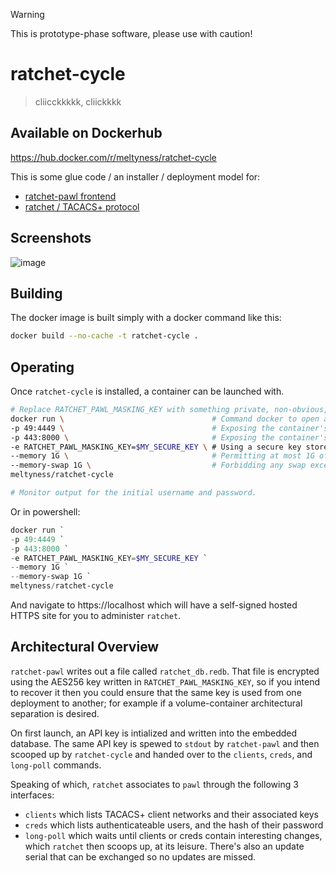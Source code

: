 > [!WARNING]
> This is prototype-phase software, please use with caution!

# ratchet-cycle
> cliicckkkkk, cliickkkk

## Available on Dockerhub
https://hub.docker.com/r/meltyness/ratchet-cycle

This is some glue code / an installer / deployment model for:

- [ratchet-pawl frontend](https://github.com/meltyness/ratchet-pawl)
- [ratchet / TACACS+ protocol](https://github.com/meltyness/ratchet)

## Screenshots
![image](https://github.com/user-attachments/assets/68ec4789-749c-4f8e-8e71-4ed594d602c7)

## Building 
The docker image is built simply with a docker command like this:
``` bash
docker build --no-cache -t ratchet-cycle .
```

## Operating
Once `ratchet-cycle` is installed, a container can be launched with.
``` bash
# Replace RATCHET_PAWL_MASKING_KEY with something private, non-obvious, and permanent.
docker run \                                 # Command docker to open a new container
-p 49:4449 \                                 # Exposing the container's port 4449 as port 49 on the host
-p 443:8000 \                                # Exposing the container's port 8000 as port 443 on the host
-e RATCHET_PAWL_MASKING_KEY=$MY_SECURE_KEY \ # Using a secure key stored in a shell variable, which will be placed into the container environment every start.
--memory 1G \                                # Permitting at most 1G of RAM
--memory-swap 1G \                           # Forbidding any swap exceeding this memory constraint. https://docs.docker.com/engine/containers/resource_constraints/#--memory-swap-details
meltyness/ratchet-cycle

# Monitor output for the initial username and password.
```
Or in powershell:
``` powershell
docker run `
-p 49:4449 `
-p 443:8000 `
-e RATCHET_PAWL_MASKING_KEY=$MY_SECURE_KEY `
--memory 1G `
--memory-swap 1G `
meltyness/ratchet-cycle
```

And navigate to https://localhost which will have a self-signed hosted HTTPS site for you to administer `ratchet`.

## Architectural Overview
`ratchet-pawl` writes out a file called `ratchet_db.redb`. That file is encrypted using the AES256 key written in `RATCHET_PAWL_MASKING_KEY`, so if you intend to recover it then you could ensure that the same key is used from one deployment to another; for example if a volume-container architectural separation is desired.

On first launch, an API key is intialized and written into the embedded database. The same API key is spewed to `stdout` by `ratchet-pawl` and then scooped up by `ratchet-cycle` and handed over to the `clients`, `creds`, and `long-poll` commands.

Speaking of which, `ratchet` associates to `pawl` through the following 3 interfaces:
- `clients` which lists TACACS+ client networks and their associated keys
- `creds` which lists authenticateable users, and the hash of their password
- `long-poll` which waits until clients or creds contain interesting changes, which `ratchet` then scoops up, at its leisure. There's also an update serial that can be exchanged so no updates are missed. 
